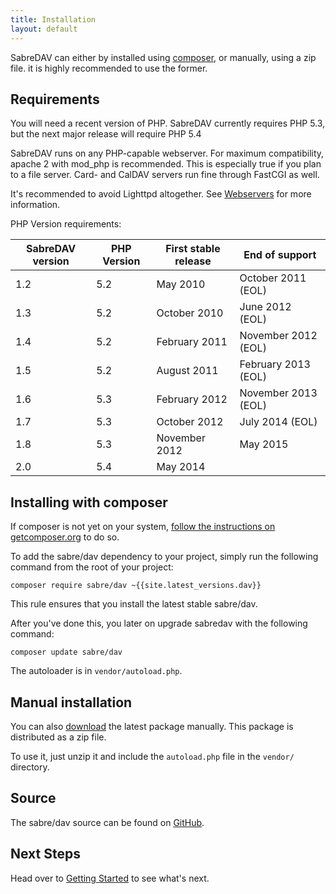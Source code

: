 ```yaml
---
title: Installation
layout: default
---
```


SabreDAV can either by installed using [composer][1], or manually, using a zip file.
it is highly recommended to use the former.

Requirements
------------

You will need a recent version of PHP. SabreDAV currently requires PHP 5.3, but
the next major release will require PHP 5.4

SabreDAV runs on any PHP-capable webserver. For maximum compatibility,
apache 2 with mod_php is recommended. This is especially true if you plan to
a file server. Card- and CalDAV servers run fine through FastCGI as well.

It's recommended to avoid Lighttpd altogether. See [Webservers](/dav/webservers)
for more information.

PHP Version requirements:

| SabreDAV version | PHP Version | First stable release | End of support      |
| ---------------- | ----------- | -------------------- | ------------------- |
| 1.2              | 5.2         | May 2010             | October 2011 (EOL)  |
| 1.3              | 5.2         | October 2010         | June 2012 (EOL)     |
| 1.4              | 5.2         | February 2011        | November 2012 (EOL) |
| 1.5              | 5.2         | August 2011          | February 2013 (EOL) |
| 1.6              | 5.3         | February 2012        | November 2013 (EOL) |
| 1.7              | 5.3         | October 2012         | July 2014 (EOL)     |
| 1.8              | 5.3         | November 2012        | May 2015            |
| 2.0              | 5.4         | May 2014             |                     |

Installing with composer
------------------------

If composer is not yet on your system, [follow the instructions on getcomposer.org][2]
to do so.

To add the sabre/dav dependency to your project, simply run the following
command from the root of your project:

    composer require sabre/dav ~{{site.latest_versions.dav}}


This rule ensures that you install the latest stable sabre/dav.

After you've done this, you later on upgrade sabredav with the following
command:


    composer update sabre/dav

The autoloader is in `vendor/autoload.php`.


Manual installation
-------------------

You can also [download][3] the latest package manually. This package is
distributed as a zip file.

To use it, just unzip it and include the `autoload.php` file in the `vendor/`
directory.

Source
------

The sabre/dav source can be found on [GitHub][4].

Next Steps
----------

Head over to [Getting Started](/dav/gettingstarted) to see what's next.

[1]: http://getcomposer.org/
[2]: https://getcomposer.org/doc/00-intro.md#installation-nix
[3]: https://github.com/fruux/sabre-dav/releases
[4]: https://github.com/fruux/sabre-dav

